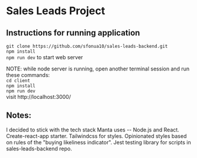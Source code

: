 # Sales Leads Project

## Instructions for running application
`git clone https://github.com/sfonua10/sales-leads-backend.git`\
`npm install`\
`npm run dev` to start web server

NOTE: while node server is running, open another terminal session and run these commands: \
`cd client`\
`npm install`\
`npm run dev`\
visit http://localhost:3000/

## Notes:
I decided to stick with the tech stack Manta uses -- Node.js and React. Create-react-app starter. Tailwindcss for styles. Opinionated styles based on rules of the "buying likeliness indicator". Jest testing library for scripts in sales-leads-backend repo.
